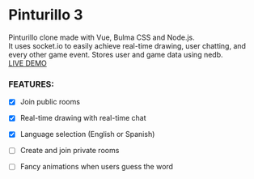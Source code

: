 # Pinturillo 3

Pinturillo clone made with Vue, Bulma CSS and Node.js.  
It uses socket.io to easily achieve real-time drawing, user chatting, and every other game event.
Stores user and game data using nedb.  
[LIVE DEMO](https://pinturillo3.herokuapp.com)
### FEATURES:
- [x] Join public rooms
- [x] Real-time drawing with real-time chat
- [x] Language selection (English or Spanish)
- [ ] Create and join private rooms
- [ ] Fancy animations when users guess the word


